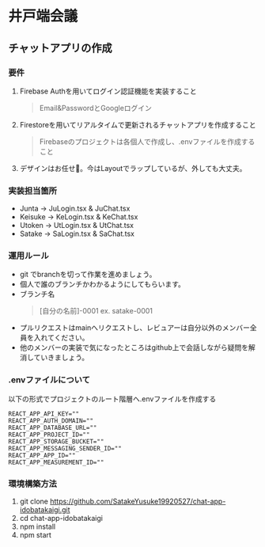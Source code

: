 # 井戸端会議

## チャットアプリの作成

### 要件
1. Firebase Authを用いてログイン認証機能を実装すること
   > Email&PasswordとGoogleログイン
2. Firestoreを用いてリアルタイムで更新されるチャットアプリを作成すること
   > Firebaseのプロジェクトは各個人で作成し、.envファイルを作成すること
3. デザインはお任せ💓。今はLayoutでラップしているが、外しても大丈夫。

### 実装担当箇所
- Junta -> JuLogin.tsx & JuChat.tsx
- Keisuke -> KeLogin.tsx & KeChat.tsx
- Utoken -> UtLogin.tsx & UtChat.tsx
- Satake -> SaLogin.tsx & SaChat.tsx

### 運用ルール
- git でbranchを切って作業を進めましょう。
- 個人で誰のブランチかわかるようにしてもらいます。
- ブランチ名
  > [自分の名前]-0001
  ex. satake-0001
- プルリクエストはmainへリクエストし、レビュアーは自分以外のメンバー全員を入れてください。
- 他のメンバーの実装で気になったところはgithub上で会話しながら疑問を解消していきましょう。

### .envファイルについて
以下の形式でプロジェクトのルート階層へ.envファイルを作成する
```
REACT_APP_API_KEY=""
REACT_APP_AUTH_DOMAIN=""
REACT_APP_DATABASE_URL=""
REACT_APP_PROJECT_ID=""
REACT_APP_STORAGE_BUCKET="" 
REACT_APP_MESSAGING_SENDER_ID=""
REACT_APP_APP_ID=""
REACT_APP_MEASUREMENT_ID=""
```

### 環境構築方法
1. git clone https://github.com/SatakeYusuke19920527/chat-app-idobatakaigi.git
2. cd chat-app-idobatakaigi
3. npm install
4. npm start